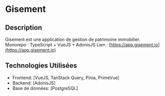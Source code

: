 # Gisement

## Description
Gisement est une application de gestion de patrimoine immobilier.
Monorepo : TypeScript + VueJS + AdonisJS
Lien : [https://app.gisement.io](https://app.gisement.io)

## Technologies Utilisées
- Frontend: [VueJS, TanStack Query, Pinia, PrimeVue]
- Backend: [AdonisJS]
- Base de données: [PostgreSQL]